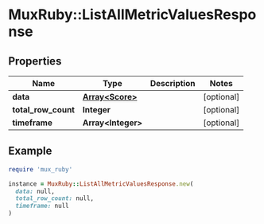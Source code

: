 # MuxRuby::ListAllMetricValuesResponse

## Properties

| Name | Type | Description | Notes |
| ---- | ---- | ----------- | ----- |
| **data** | [**Array&lt;Score&gt;**](Score.md) |  | [optional] |
| **total_row_count** | **Integer** |  | [optional] |
| **timeframe** | **Array&lt;Integer&gt;** |  | [optional] |

## Example

```ruby
require 'mux_ruby'

instance = MuxRuby::ListAllMetricValuesResponse.new(
  data: null,
  total_row_count: null,
  timeframe: null
)
```

